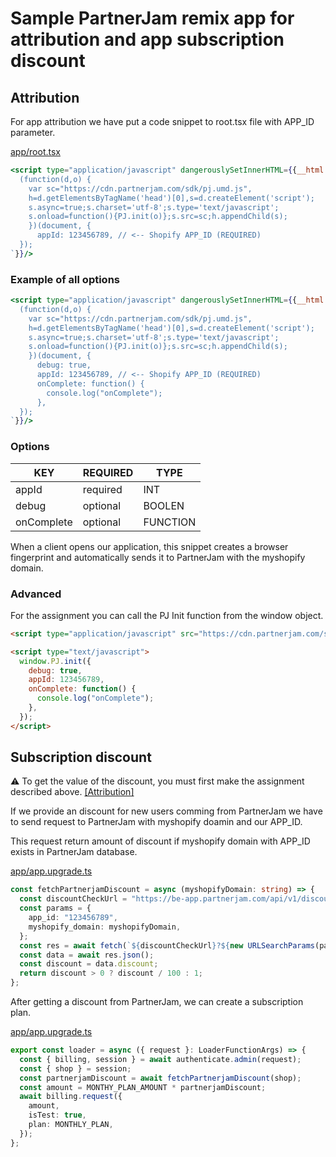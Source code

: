 # Sample PartnerJam remix app for attribution and app subscription discount

## Attribution

For app attribution we have put a code snippet to root.tsx file with APP_ID parameter.

[app/root.tsx](app/root.tsx)

```jsx
<script type="application/javascript" dangerouslySetInnerHTML={{__html: `
  (function(d,o) {
    var sc="https://cdn.partnerjam.com/sdk/pj.umd.js",
    h=d.getElementsByTagName('head')[0],s=d.createElement('script');
    s.async=true;s.charset='utf-8';s.type='text/javascript';
    s.onload=function(){PJ.init(o)};s.src=sc;h.appendChild(s);
    })(document, {
      appId: 123456789, // <-- Shopify APP_ID (REQUIRED)
  });
`}}/>
```

### Example of all options
```jsx
<script type="application/javascript" dangerouslySetInnerHTML={{__html: `
  (function(d,o) {
    var sc="https://cdn.partnerjam.com/sdk/pj.umd.js",
    h=d.getElementsByTagName('head')[0],s=d.createElement('script');
    s.async=true;s.charset='utf-8';s.type='text/javascript';
    s.onload=function(){PJ.init(o)};s.src=sc;h.appendChild(s);
    })(document, {
      debug: true,
      appId: 123456789, // <-- Shopify APP_ID (REQUIRED)
      onComplete: function() {
        console.log("onComplete");
      },
  });
`}}/>
```

### Options

| KEY        | REQUIRED | TYPE     |
|------------|----------|----------|
| appId      | required | INT      |
| debug      | optional | BOOLEN   |
| onComplete | optional | FUNCTION |


When a client opens our application, this snippet creates a browser fingerprint and automatically sends it to PartnerJam with the myshopify domain.

### Advanced

For the assignment you can call the PJ Init function from the window object.

```html
<script type="application/javascript" src="https://cdn.partnerjam.com/sdk/pj.umd.js"></script>

<script type="text/javascript">
  window.PJ.init({
    debug: true,
    appId: 123456789,
    onComplete: function() {
      console.log("onComplete");
    },
  });
</script>
```

## Subscription discount

⚠️ To get the value of the discount, you must first make the assignment described above. [[Attribution]](#Attribution)

If we provide an discount for new users comming from PartnerJam we have to send request to PartnerJam with myshopify doamin and our APP_ID.

This request return amount of discount if myshopify domain with APP_ID exists in PartnerJam database.

[app/app.upgrade.ts](app/routes/app.upgrade.ts)

```ts
const fetchPartnerjamDiscount = async (myshopifyDomain: string) => {
  const discountCheckUrl = "https://be-app.partnerjam.com/api/v1/discount-check/";
  const params = {
    app_id: "123456789",
    myshopify_domain: myshopifyDomain,
  };
  const res = await fetch(`${discountCheckUrl}?${new URLSearchParams(params)}`);
  const data = await res.json();
  const discount = data.discount;
  return discount > 0 ? discount / 100 : 1;
};
```

After getting a discount from PartnerJam, we can create a subscription plan.

[app/app.upgrade.ts](app/routes/app.upgrade.ts)

```ts
export const loader = async ({ request }: LoaderFunctionArgs) => {
  const { billing, session } = await authenticate.admin(request);
  const { shop } = session;
  const partnerjamDiscount = await fetchPartnerjamDiscount(shop);
  const amount = MONTHY_PLAN_AMOUNT * partnerjamDiscount;
  await billing.request({
    amount,
    isTest: true,
    plan: MONTHLY_PLAN,
  });
};
```
